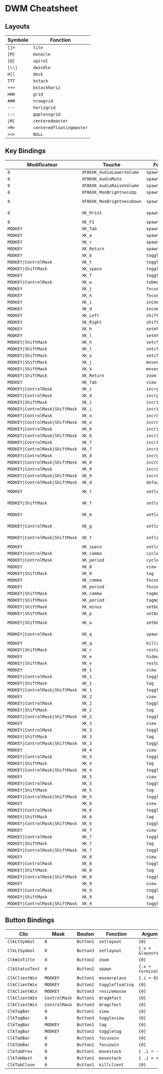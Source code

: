 # DWM Cheatsheet

## Layouts

| Symbole | Fonction |
|---------|----------|
| `[]=` | `tile` |
| `[M]` | `monocle` |
| `[@]` | `spiral` |
| `[\\]` | `dwindle` |
| `H[]` | `deck` |
| `TTT` | `bstack` |
| `===` | `bstackhoriz` |
| `HHH` | `grid` |
| `###` | `nrowgrid` |
| `---` | `horizgrid` |
| `:::` | `gaplessgrid` |
| `\|M\|` | `centeredmaster` |
| `>M>` | `centeredfloatingmaster` |
| `><>` | `NULL` |

## Key Bindings

| Modificateur | Touche | Fonction | Argument |
|-------------|--------|----------|----------|
| `0` | `XF86XK_AudioLowerVolume` | `spawn` | `{.v = downvol}` |
| `0` | `XF86XK_AudioMute` | `spawn` | `{.v = mutevol }` |
| `0` | `XF86XK_AudioRaiseVolume` | `spawn` | `{.v = upvol}` |
| `0` | `XF86XK_MonBrightnessUp` | `spawn` | `{.v = light_up}` |
| `0` | `XF86XK_MonBrightnessDown` | `spawn` | `{.v = light_down}` |
| `0` | `XK_Print` | `spawn` | `SHCMD("flameshot gui")` |
| `0` | `XK_F1` | `spawn` | `{.v = helpCmd}` |
| `MODKEY` | `XK_Tab` | `spawn` | `{.v = wrofi }` |
| `MODKEY` | `XK_a` | `spawn` | `{.v = drofi }` |
| `MODKEY` | `XK_r` | `spawn` | `{.v = rofi }` |
| `MODKEY` | `XK_Return` | `spawn` | `{.v = terminal}` |
| `MODKEY` | `XK_b` | `togglebar` | `{0}` |
| `MODKEY\|ControlMask` | `XK_t` | `togglegaps` | `{0}` |
| `MODKEY\|ShiftMask` | `XK_space` | `togglefloating` | `{0}` |
| `MODKEY` | `XK_f` | `togglefullscr` | `{0}` |
| `MODKEY\|ControlMask` | `XK_w` | `tabmode` | `{ -1 }` |
| `MODKEY` | `XK_j` | `focusstack` | `{.i = +1 }` |
| `MODKEY` | `XK_k` | `focusstack` | `{.i = -1 }` |
| `MODKEY` | `XK_i` | `incnmaster` | `{.i = +1 }` |
| `MODKEY` | `XK_d` | `incnmaster` | `{.i = -1 }` |
| `MODKEY` | `XK_Left` | `shiftview` | `{.i = -1 }` |
| `MODKEY` | `XK_Right` | `shiftview` | `{.i = +1 }` |
| `MODKEY` | `XK_h` | `setmfact` | `{.f = -0.05}` |
| `MODKEY` | `XK_l` | `setmfact` | `{.f = +0.05}` |
| `MODKEY\|ShiftMask` | `XK_h` | `setcfact` | `{.f = +0.25}` |
| `MODKEY\|ShiftMask` | `XK_l` | `setcfact` | `{.f = -0.25}` |
| `MODKEY\|ShiftMask` | `XK_o` | `setcfact` | `{.f =  0.00}` |
| `MODKEY\|ShiftMask` | `XK_j` | `movestack` | `{.i = +1 }` |
| `MODKEY\|ShiftMask` | `XK_k` | `movestack` | `{.i = -1 }` |
| `MODKEY\|ShiftMask` | `XK_Return` | `zoom` | `{0}` |
| `MODKEY` | `XK_Tab` | `view` | `{0}` |
| `MODKEY\|ControlMask` | `XK_i` | `incrgaps` | `{.i = +1 }` |
| `MODKEY\|ControlMask` | `XK_d` | `incrgaps` | `{.i = -1 }` |
| `MODKEY\|ShiftMask` | `XK_i` | `incrigaps` | `{.i = +1 }` |
| `MODKEY\|ControlMask\|ShiftMask` | `XK_i` | `incrigaps` | `{.i = -1 }` |
| `MODKEY\|ControlMask` | `XK_o` | `incrogaps` | `{.i = +1 }` |
| `MODKEY\|ControlMask\|ShiftMask` | `XK_o` | `incrogaps` | `{.i = -1 }` |
| `MODKEY\|ControlMask` | `XK_6` | `incrihgaps` | `{.i = +1 }` |
| `MODKEY\|ControlMask\|ShiftMask` | `XK_6` | `incrihgaps` | `{.i = -1 }` |
| `MODKEY\|ControlMask` | `XK_7` | `incrivgaps` | `{.i = +1 }` |
| `MODKEY\|ControlMask\|ShiftMask` | `XK_7` | `incrivgaps` | `{.i = -1 }` |
| `MODKEY\|ControlMask` | `XK_8` | `incrohgaps` | `{.i = +1 }` |
| `MODKEY\|ControlMask\|ShiftMask` | `XK_8` | `incrohgaps` | `{.i = -1 }` |
| `MODKEY\|ControlMask` | `XK_9` | `incrovgaps` | `{.i = +1 }` |
| `MODKEY\|ControlMask\|ShiftMask` | `XK_9` | `incrovgaps` | `{.i = -1 }` |
| `MODKEY\|ControlMask\|ShiftMask` | `XK_d` | `defaultgaps` | `{0}` |
| `MODKEY` | `XK_t` | `setlayout` | `{.v = &layouts[0]}` |
| `MODKEY\|ShiftMask` | `XK_f` | `setlayout` | `{.v = &layouts[1]}` |
| `MODKEY` | `XK_m` | `setlayout` | `{.v = &layouts[2]}` |
| `MODKEY\|ControlMask` | `XK_g` | `setlayout` | `{.v = &layouts[10]}` |
| `MODKEY\|ControlMask\|ShiftMask` | `XK_t` | `setlayout` | `{.v = &layouts[13]}` |
| `MODKEY` | `XK_space` | `setlayout` | `{0}` |
| `MODKEY\|ControlMask` | `XK_comma` | `cyclelayout` | `{.i = -1 }` |
| `MODKEY\|ControlMask` | `XK_period` | `cyclelayout` | `{.i = +1 }` |
| `MODKEY` | `XK_0` | `view` | `{.ui = ~0 }` |
| `MODKEY\|ShiftMask` | `XK_0` | `tag` | `{.ui = ~0 }` |
| `MODKEY` | `XK_comma` | `focusmon` | `{.i = -1 }` |
| `MODKEY` | `XK_period` | `focusmon` | `{.i = +1 }` |
| `MODKEY\|ShiftMask` | `XK_comma` | `tagmon` | `{.i = -1 }` |
| `MODKEY\|ShiftMask` | `XK_period` | `tagmon` | `{.i = +1 }` |
| `MODKEY\|ShiftMask` | `XK_minus` | `setborderpx` | `{.i = -1 }` |
| `MODKEY\|ShiftMask` | `XK_p` | `setborderpx` | `{.i = +1 }` |
| `MODKEY\|ShiftMask` | `XK_w` | `setborderpx` | `{.i = default_border }` |
| `MODKEY\|ControlMask` | `XK_q` | `spawn` | `SHCMD("killall bar.sh chadwm")` |
| `MODKEY` | `XK_q` | `killclient` | `{0}` |
| `MODKEY\|ShiftMask` | `XK_r` | `restart` | `{0}` |
| `MODKEY` | `XK_e` | `hidewin` | `{0}` |
| `MODKEY\|ShiftMask` | `XK_e` | `restorewin` | `{0}` |
| `MODKEY` | `XK_1` | `view` | `{.ui = 1 << 0}` |
| `MODKEY\|ControlMask` | `XK_1` | `toggleview` | `{.ui = 1 << 0}` |
| `MODKEY\|ShiftMask` | `XK_1` | `tag` | `{.ui = 1 << 0}` |
| `MODKEY\|ControlMask\|ShiftMask` | `XK_1` | `toggletag` | `{.ui = 1 << 0}` |
| `MODKEY` | `XK_2` | `view` | `{.ui = 1 << 1}` |
| `MODKEY\|ControlMask` | `XK_2` | `toggleview` | `{.ui = 1 << 1}` |
| `MODKEY\|ShiftMask` | `XK_2` | `tag` | `{.ui = 1 << 1}` |
| `MODKEY\|ControlMask\|ShiftMask` | `XK_2` | `toggletag` | `{.ui = 1 << 1}` |
| `MODKEY` | `XK_3` | `view` | `{.ui = 1 << 2}` |
| `MODKEY\|ControlMask` | `XK_3` | `toggleview` | `{.ui = 1 << 2}` |
| `MODKEY\|ShiftMask` | `XK_3` | `tag` | `{.ui = 1 << 2}` |
| `MODKEY\|ControlMask\|ShiftMask` | `XK_3` | `toggletag` | `{.ui = 1 << 2}` |
| `MODKEY` | `XK_4` | `view` | `{.ui = 1 << 3}` |
| `MODKEY\|ControlMask` | `XK_4` | `toggleview` | `{.ui = 1 << 3}` |
| `MODKEY\|ShiftMask` | `XK_4` | `tag` | `{.ui = 1 << 3}` |
| `MODKEY\|ControlMask\|ShiftMask` | `XK_4` | `toggletag` | `{.ui = 1 << 3}` |
| `MODKEY` | `XK_5` | `view` | `{.ui = 1 << 4}` |
| `MODKEY\|ControlMask` | `XK_5` | `toggleview` | `{.ui = 1 << 4}` |
| `MODKEY\|ShiftMask` | `XK_5` | `tag` | `{.ui = 1 << 4}` |
| `MODKEY\|ControlMask\|ShiftMask` | `XK_5` | `toggletag` | `{.ui = 1 << 4}` |
| `MODKEY` | `XK_6` | `view` | `{.ui = 1 << 5}` |
| `MODKEY\|ControlMask` | `XK_6` | `toggleview` | `{.ui = 1 << 5}` |
| `MODKEY\|ShiftMask` | `XK_6` | `tag` | `{.ui = 1 << 5}` |
| `MODKEY\|ControlMask\|ShiftMask` | `XK_6` | `toggletag` | `{.ui = 1 << 5}` |
| `MODKEY` | `XK_7` | `view` | `{.ui = 1 << 6}` |
| `MODKEY\|ControlMask` | `XK_7` | `toggleview` | `{.ui = 1 << 6}` |
| `MODKEY\|ShiftMask` | `XK_7` | `tag` | `{.ui = 1 << 6}` |
| `MODKEY\|ControlMask\|ShiftMask` | `XK_7` | `toggletag` | `{.ui = 1 << 6}` |
| `MODKEY` | `XK_8` | `view` | `{.ui = 1 << 7}` |
| `MODKEY\|ControlMask` | `XK_8` | `toggleview` | `{.ui = 1 << 7}` |
| `MODKEY\|ShiftMask` | `XK_8` | `tag` | `{.ui = 1 << 7}` |
| `MODKEY\|ControlMask\|ShiftMask` | `XK_8` | `toggletag` | `{.ui = 1 << 7}` |
| `MODKEY` | `XK_9` | `view` | `{.ui = 1 << 8}` |
| `MODKEY\|ControlMask` | `XK_9` | `toggleview` | `{.ui = 1 << 8}` |
| `MODKEY\|ShiftMask` | `XK_9` | `tag` | `{.ui = 1 << 8}` |
| `MODKEY\|ControlMask\|ShiftMask` | `XK_9` | `toggletag` | `{.ui = 1 << 8}` |

## Button Bindings

| Clic | Mask | Bouton | Fonction | Argument |
|------|------|--------|----------|----------|
| `ClkLtSymbol` | `0` | `Button1` | `setlayout` | `{0}` |
| `ClkLtSymbol` | `0` | `Button3` | `setlayout` | `{.v = &layouts[2]}` |
| `ClkWinTitle` | `0` | `Button2` | `zoom` | `{0}` |
| `ClkStatusText` | `0` | `Button2` | `spawn` | `{.v = terminal}` |
| `ClkClientWin` | `MODKEY` | `Button1` | `moveorplace` | `{.i = 0}` |
| `ClkClientWin` | `MODKEY` | `Button2` | `togglefloating` | `{0}` |
| `ClkClientWin` | `MODKEY` | `Button3` | `resizemouse` | `{0}` |
| `ClkClientWin` | `ControlMask` | `Button1` | `dragmfact` | `{0}` |
| `ClkClientWin` | `ControlMask` | `Button3` | `dragcfact` | `{0}` |
| `ClkTagBar` | `0` | `Button1` | `view` | `{0}` |
| `ClkTagBar` | `0` | `Button3` | `toggleview` | `{0}` |
| `ClkTagBar` | `MODKEY` | `Button1` | `tag` | `{0}` |
| `ClkTagBar` | `MODKEY` | `Button3` | `toggletag` | `{0}` |
| `ClkTabBar` | `0` | `Button1` | `focuswin` | `{0}` |
| `ClkTabBar` | `0` | `Button1` | `focuswin` | `{0}` |
| `ClkTabPrev` | `0` | `Button1` | `movestack` | `{ .i = -1 }` |
| `ClkTabNext` | `0` | `Button1` | `movestack` | `{ .i = +1 }` |
| `ClkTabClose` | `0` | `Button1` | `killclient` | `{0}` |

